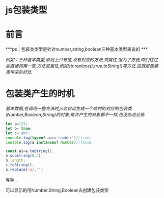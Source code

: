 # js包装类型
# 前言
***ps：包装类类型是针对number,string,boolean三种基本类型来说的 ***

*例如：三种基本类型,原则上只有值,没有对应的方法,或属性,但为了方便,咋们往往会直接调用一些,方法或属性,例如str.replace(),true.toString()等方法.这就是包装类带来的好处.*

# 包装类产生的时机
*基本数据,在调用一些方法时,js会自动生成一个临时的对应的包装类(Number,Boolean,String)的对象,每次产生的对象都不一样,也没办法记录.*

```javascript
let a=123;
let b= true;
let c='abc'
console.log(typeof a==='number')//true;
console.log(a instanceof Number)//false

const a1=a.toString();
b.substring(0,2);
b.length;
c.toString();
b.replace(/a/,'')
```
等等...

可以显示的用Number,String,Boolean去创建包装类型